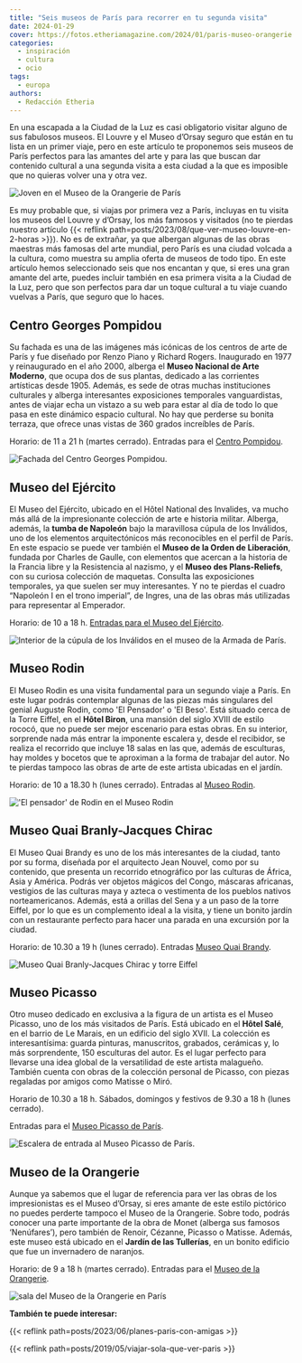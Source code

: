 ```yaml
---
title: "Seis museos de París para recorrer en tu segunda visita"
date: 2024-01-29
cover: https://fotos.etheriamagazine.com/2024/01/paris-museo-orangerie.jpg
categories: 
  - inspiración
  - cultura
  - ocio
tags: 
  - europa
authors: 
  - Redacción Etheria
---
```


En una escapada a la Ciudad de la Luz es casi obligatorio visitar alguno de sus 
fabulosos museos. El Louvre y el Museo d’Orsay seguro que están en tu lista en un primer 
viaje, pero en este artículo te proponemos seis museos de París perfectos para las 
amantes del arte y para las que buscan dar contenido cultural a una segunda visita a 
esta ciudad a la que es imposible que no quieras volver una y otra vez. 

![Joven en el Museo de la Orangerie de París](https://fotos.etheriamagazine.com/2024/01/paris-museo-orangerie-joven.jpg "Joven en el Museo de la Orangerie. © Michele Bergami.")

Es muy probable que, si viajas por primera vez a París, incluyas en tu visita los museos 
del Louvre y d’Orsay, los más famosos y visitados (no te pierdas nuestro artículo {{< 
reflink path=posts/2023/08/que-ver-museo-louvre-en-2-horas >}}). No es de extrañar, ya 
que albergan algunas de las obras maestras más famosas del arte mundial, pero París es 
una ciudad volcada a la cultura, como muestra su amplia oferta de museos de todo tipo. 
En este artículo hemos seleccionado seis que nos encantan y que, si eres una gran amante 
del arte, puedes incluir también en esa primera visita a la Ciudad de la Luz, pero que 
son perfectos para dar un toque cultural a tu viaje cuando vuelvas a París, que seguro 
que lo haces. 

## Centro Georges Pompidou

Su fachada es una de las imágenes más icónicas de los centros de arte de París y fue 
diseñado por Renzo Piano y Richard Rogers. Inaugurado en 1977 y reinaugurado en el año 
2000, alberga el **Museo Nacional de Arte Moderno**, que ocupa dos de sus plantas, 
dedicado a las corrientes artísticas desde 1905. Además, es sede de otras muchas 
instituciones culturales y alberga interesantes exposiciones temporales vanguardistas, 
antes de viajar echa un vistazo a su web para estar al día de todo lo que pasa en este 
dinámico espacio cultural. No hay que perderse su bonita terraza, que ofrece unas vistas 
de 360 grados increíbles de París. 

Horario: de 11 a 21 h (martes cerrado). Entradas para el [Centro 
Pompidou](https://www.civitatis.com/es/paris/entrada-centro-pompidou/?aid=10211). 

![Fachada del Centro Georges Pompidou.](https://fotos.etheriamagazine.com/2024/01/paris-centro-pompidou.jpg "Fachada del Centro Georges Pompidou.")

## Museo del Ejército

El Museo del Ejército, ubicado en el Hôtel National des Invalides, va mucho más allá de 
la impresionante colección de arte e historia militar. Alberga, además, la **tumba de 
Napoleón** bajo la maravillosa cúpula de los Inválidos, uno de los elementos 
arquitectónicos más reconocibles en el perfil de París. En este espacio se puede ver 
también el **Museo de la Orden de Liberación**, fundada por Charles de Gaulle, con 
elementos que acercan a la historia de la Francia libre y la Resistencia al nazismo, y 
el **Museo des Plans-Reliefs**, con su curiosa colección de maquetas. Consulta las 
exposiciones temporales, ya que suelen ser muy interesantes. Y no te pierdas el cuadro 
“Napoleón I en el trono imperial”, de Ingres, una de las obras más utilizadas para 
representar al Emperador. 

Horario: de 10 a 18 h. [Entradas para el Museo del 
Ejército](https://www.civitatis.com/es/paris/entrada-museo-armee/?aid=10211). 

![Interior de la cúpula de los Inválidos en el museo de la Armada de París.](https://fotos.etheriamagazine.com/2024/01/paris-museo-de-la-arme.jpg "Interior de la cúpula de los Inválidos. © Wyatt Simpson.")

## Museo Rodin

El Museo Rodin es una visita fundamental para un segundo viaje a París. En este lugar 
podrás contemplar algunas de las piezas más singulares del genial Auguste Rodin, como 
'El Pensador' o 'El Beso'. Está situado cerca de la Torre Eiffel, en el **Hôtel Biron**, 
una mansión del siglo XVIII de estilo rococó, que no puede ser mejor escenario para 
estas obras. En su interior, sorprende nada más entrar la imponente escalera y, desde el 
recibidor, se realiza el recorrido que incluye 18 salas en las que, además de 
esculturas, hay moldes y bocetos que te aproximan a la forma de trabajar del autor. No 
te pierdas tampoco las obras de arte de este artista ubicadas en el jardín. 

Horario: de 10 a 18.30 h (lunes cerrado). Entradas al [Museo 
Rodin](https://www.civitatis.com/es/paris/entrada-museo-rodin/?aid=10211). 

!['El pensador' de Rodin en el Museo Rodin](https://fotos.etheriamagazine.com/2024/01/paris-musee-rodin.jpg "'El pensador' de Rodin. © Richard Hedrick.")

## Museo Quai Branly-Jacques Chirac

El Museo Quai Brandy es uno de los más interesantes de la ciudad, tanto por su forma, 
diseñada por el arquitecto Jean Nouvel, como por su contenido, que presenta un recorrido 
etnográfico por las culturas de África, Asia y América. Podrás ver objetos mágicos del 
Congo, máscaras africanas, vestigios de las culturas maya y azteca o vestimenta de los 
pueblos nativos norteamericanos. Además, está a orillas del Sena y a un paso de la torre 
Eiffel, por lo que es un complemento ideal a la visita, y tiene un bonito jardín con un 
restaurante perfecto para hacer una parada en una excursión por la ciudad. 

Horario: de 10.30 a 19 h (lunes cerrado). Entradas [Museo Quai 
Brandy](https://www.civitatis.com/es/paris/entrada-museo-quai-branly-jacques-chirac/?aid=10211). 

![Museo Quai Branly-Jacques Chirac y torre Eiffel](https://fotos.etheriamagazine.com/2024/01/paris-museo-du-quai-Branly.jpg "Museo Quai Branly-Jacques Chirac. © Musée du quai Branly-Jacques Chirac/Roland Halbe.")

## Museo Picasso

Otro museo dedicado en exclusiva a la figura de un artista es el Museo Picasso, uno de 
los más visitados de París. Está ubicado en el **Hôtel Salé**, en el barrio de Le 
Marais, en un edificio del siglo XVII. La colección es interesantísima: guarda pinturas, 
manuscritos, grabados, cerámicas y, lo más sorprendente, 150 esculturas del autor. Es el 
lugar perfecto para llevarse una idea global de la versatilidad de este artista 
malagueño. También cuenta con obras de la colección personal de Picasso, con piezas 
regaladas por amigos como Matisse o Miró. 

Horario de 10.30 a 18 h. Sábados, domingos y festivos de 9.30 a 18 h (lunes cerrado). 

Entradas para el [Museo Picasso de París](https://www.museepicassoparis.fr/). 

![Escalera de entrada al Museo Picasso de París.](https://fotos.etheriamagazine.com/2024/01/paris-museo-picasso.jpg "Escalera de entrada al Museo Picasso de París.")

## Museo de la Orangerie

Aunque ya sabemos que el lugar de referencia para ver las obras de los impresionistas es 
el Museo d’Orsay, si eres amante de este estilo pictórico no puedes perderte tampoco el 
Museo de la Orangerie. Sobre todo, podrás conocer una parte importante de la obra de 
Monet (alberga sus famosos ‘Nenúfares’), pero también de Renoir, Cézanne, Picasso o 
Matisse. Además, este museo está ubicado en el **Jardín de las Tullerías**, en un bonito 
edificio que fue un invernadero de naranjos. 

Horario: de 9 a 18 h (martes cerrado). Entradas para el [Museo de la 
Orangerie](https://www.civitatis.com/es/paris/entrada-museo-orangerie/?aid=10211). 

![sala del Museo de la Orangerie en París](https://fotos.etheriamagazine.com/2024/01/paris-museo-orangerie.jpg "Museo de la Orangerie. © Stijn Te Strake.")

**También te puede interesar:** 

{{< reflink path=posts/2023/06/planes-paris-con-amigas >}} 

{{< reflink path=posts/2019/05/viajar-sola-que-ver-paris >}}
